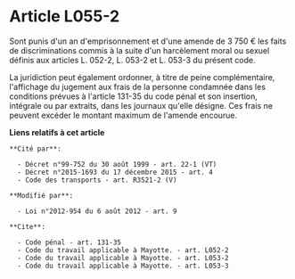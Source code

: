 # Article L055-2

Sont punis d'un an d'emprisonnement et d'une amende de 3 750 € les faits de discriminations commis à la suite d'un
harcèlement moral ou sexuel définis aux articles L. 052-2, L. 053-2 et L. 053-3 du présent code. 

La juridiction peut également ordonner, à titre de peine complémentaire, l'affichage du jugement aux frais de la personne
condamnée dans les conditions prévues à l'article 131-35 du code pénal et son insertion, intégrale ou par extraits, dans les
journaux qu'elle désigne. Ces frais ne peuvent excéder le montant maximum de l'amende encourue.

**Liens relatifs à cet article**

	**Cité par**:

	  - Décret n°99-752 du 30 août 1999 - art. 22-1 (VT)
	  - Décret n°2015-1693 du 17 décembre 2015 - art. 4
	  - Code des transports - art. R3521-2 (V)

	**Modifié par**:

	  - Loi n°2012-954 du 6 août 2012 - art. 9

	**Cite**:

	  - Code pénal - art. 131-35
	  - Code du travail applicable à Mayotte. - art. L052-2
	  - Code du travail applicable à Mayotte. - art. L053-2
	  - Code du travail applicable à Mayotte. - art. L053-3
